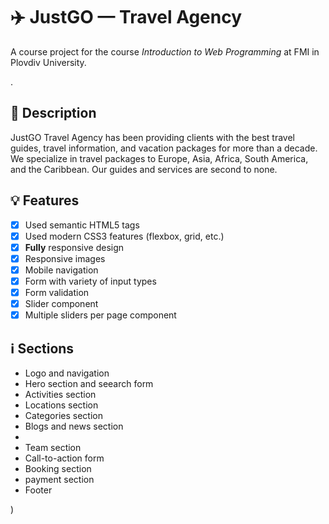 # ✈️ JustGO — Travel Agency

A course project for the course _Introduction to Web Programming_ at FMI in Plovdiv University.

.

## 📝 Description

JustGO Travel Agency has been providing clients with the best travel guides, travel information, and vacation packages for more than a decade. We specialize in travel packages to Europe, Asia, Africa, South America, and the Caribbean. Our guides and services are second to none.

## 💡 Features

- [x] Used semantic HTML5 tags
- [x] Used modern CSS3 features (flexbox, grid, etc.)
- [x] **Fully** responsive design
- [x] Responsive images
- [x] Mobile navigation
- [x] Form with variety of input types
- [x] Form validation
- [x] Slider component
- [x] Multiple sliders per page component

## ℹ️ Sections

- Logo and navigation
- Hero section and seearch form
- Activities section
- Locations section
- Categories section
- Blogs and news section
-  
- Team section
- Call-to-action form
- Booking section
- payment section
- Footer


)
